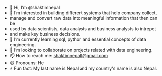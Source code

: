 - 👋 Hi, I’m @shaktimnepal
- 👀 I’m interested in building different systems that help company collect,
- manage and convert raw data into meaningful information that then can be
- used by data scientists, data analysts and business analysts to intrepet
- and make key business decisions.
- 🌱 I’m currently learning sql, python and essential concepts of data engineering.
- 💞️ I’m looking to collaborate on projects related with data engineering. 
- 📫 How to reach me: shaktimnepal1@gmail.com 
- 😄 Pronouns: He 
- ⚡ Fun fact: My last name is Nepal and my country's name is also Nepal.

<!---
shaktimnepal/shaktimnepal is a ✨ special ✨ repository because its `README.md` (this file) appears on your GitHub profile.
You can click the Preview link to take a look at your changes.
--->
